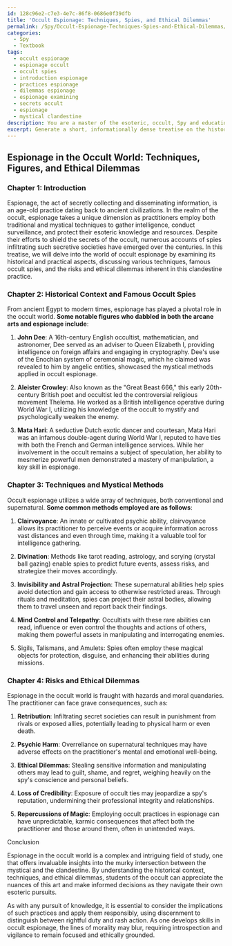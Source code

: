 ```yaml
---
id: 128c96e2-c7e3-4e7c-86f8-0686e0f39dfb
title: 'Occult Espionage: Techniques, Spies, and Ethical Dilemmas'
permalink: /Spy/Occult-Espionage-Techniques-Spies-and-Ethical-Dilemmas/
categories:
  - Spy
  - Textbook
tags:
  - occult espionage
  - espionage occult
  - occult spies
  - introduction espionage
  - practices espionage
  - dilemmas espionage
  - espionage examining
  - secrets occult
  - espionage
  - mystical clandestine
description: You are a master of the esoteric, occult, Spy and education, you have written many textbooks on the subject in ways that provide students with rich and deep understanding of the subject. You are being asked to write textbook-like sections on a topic and you do it with full context, explainability, and reliability in accuracy to the true facts of the topic at hand, in a textbook style that a student would easily be able to learn from, in a rich, engaging, and contextual way. Always include relevant context (such as formulas and history), related concepts, and in a way that someone can gain deep insights from.
excerpt: Generate a short, informationally dense treatise on the historical and practical aspects of espionage in the occult world, discussing various techniques, famous occult spies, and the risks and ethical dilemmas inherent in this clandestine practice. As an expert in both the occult and espionage, please enlighten the reader with insights into the mystical methods employed by spies and the ways in which a student of the occult could deepen their understanding of such practices for potential use in their own work.
---
```


## Espionage in the Occult World: Techniques, Figures, and Ethical Dilemmas

### Chapter 1: Introduction

Espionage, the act of secretly collecting and disseminating information, is an age-old practice dating back to ancient civilizations. In the realm of the occult, espionage takes a unique dimension as practitioners employ both traditional and mystical techniques to gather intelligence, conduct surveillance, and protect their esoteric knowledge and resources. Despite their efforts to shield the secrets of the occult, numerous accounts of spies infiltrating such secretive societies have emerged over the centuries. In this treatise, we will delve into the world of occult espionage by examining its historical and practical aspects, discussing various techniques, famous occult spies, and the risks and ethical dilemmas inherent in this clandestine practice.


### Chapter 2: Historical Context and Famous Occult Spies

From ancient Egypt to modern times, espionage has played a pivotal role in the occult world. **Some notable figures who dabbled in both the arcane arts and espionage include**:

1. **John Dee**: A 16th-century English occultist, mathematician, and astronomer, Dee served as an adviser to Queen Elizabeth I, providing intelligence on foreign affairs and engaging in cryptography. Dee's use of the Enochian system of ceremonial magic, which he claimed was revealed to him by angelic entities, showcased the mystical methods applied in occult espionage.

2. **Aleister Crowley**: Also known as the "Great Beast 666," this early 20th-century British poet and occultist led the controversial religious movement Thelema. He worked as a British intelligence operative during World War I, utilizing his knowledge of the occult to mystify and psychologically weaken the enemy.

3. **Mata Hari**: A seductive Dutch exotic dancer and courtesan, Mata Hari was an infamous double-agent during World War I, reputed to have ties with both the French and German intelligence services. While her involvement in the occult remains a subject of speculation, her ability to mesmerize powerful men demonstrated a mastery of manipulation, a key skill in espionage.


### Chapter 3: Techniques and Mystical Methods

Occult espionage utilizes a wide array of techniques, both conventional and supernatural. **Some common methods employed are as follows**:

1. **Clairvoyance**: An innate or cultivated psychic ability, clairvoyance allows its practitioner to perceive events or acquire information across vast distances and even through time, making it a valuable tool for intelligence gathering.

2. **Divination**: Methods like tarot reading, astrology, and scrying (crystal ball gazing) enable spies to predict future events, assess risks, and strategize their moves accordingly.

3. **Invisibility and Astral Projection**: These supernatural abilities help spies avoid detection and gain access to otherwise restricted areas. Through rituals and meditation, spies can project their astral bodies, allowing them to travel unseen and report back their findings.

4. **Mind Control and Telepathy**: Occultists with these rare abilities can read, influence or even control the thoughts and actions of others, making them powerful assets in manipulating and interrogating enemies.

5. Sigils, Talismans, and Amulets: Spies often employ these magical objects for protection, disguise, and enhancing their abilities during missions.


### Chapter 4: Risks and Ethical Dilemmas

Espionage in the occult world is fraught with hazards and moral quandaries. The practitioner can face grave consequences, such as:

1. **Retribution**: Infiltrating secret societies can result in punishment from rivals or exposed allies, potentially leading to physical harm or even death.

2. **Psychic Harm**: Overreliance on supernatural techniques may have adverse effects on the practitioner's mental and emotional well-being.

3. **Ethical Dilemmas**: Stealing sensitive information and manipulating others may lead to guilt, shame, and regret, weighing heavily on the spy's conscience and personal beliefs.

4. **Loss of Credibility**: Exposure of occult ties may jeopardize a spy's reputation, undermining their professional integrity and relationships.

5. **Repercussions of Magic**: Employing occult practices in espionage can have unpredictable, karmic consequences that affect both the practitioner and those around them, often in unintended ways.


Conclusion

Espionage in the occult world is a complex and intriguing field of study, one that offers invaluable insights into the murky intersection between the mystical and the clandestine. By understanding the historical context, techniques, and ethical dilemmas, students of the occult can appreciate the nuances of this art and make informed decisions as they navigate their own esoteric pursuits.

As with any pursuit of knowledge, it is essential to consider the implications of such practices and apply them responsibly, using discernment to distinguish between rightful duty and rash action. As one develops skills in occult espionage, the lines of morality may blur, requiring introspection and vigilance to remain focused and ethically grounded.
